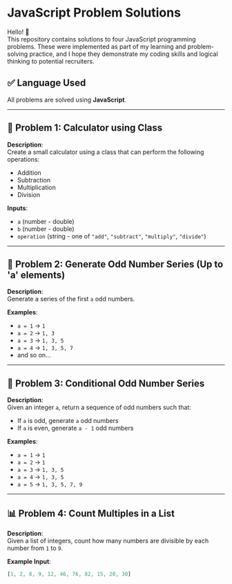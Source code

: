# JavaScript Problem Solutions

Hello! 👋  
This repository contains solutions to four JavaScript programming problems. These were implemented as part of my learning and problem-solving practice, and I hope they demonstrate my coding skills and logical thinking to potential recruiters.

## ✅ Language Used
All problems are solved using **JavaScript**.

---

## 🧮 Problem 1: Calculator using Class

**Description**:  
Create a small calculator using a class that can perform the following operations:  
- Addition  
- Subtraction  
- Multiplication  
- Division  

**Inputs**:
- `a` (number - double)
- `b` (number - double)
- `operation` (string - one of `"add"`, `"subtract"`, `"multiply"`, `"divide"`)

---

## 🔢 Problem 2: Generate Odd Number Series (Up to 'a' elements)

**Description**:  
Generate a series of the first `a` odd numbers.

**Examples**:
- `a = 1` → `1`  
- `a = 2` → `1, 3`  
- `a = 3` → `1, 3, 5`  
- `a = 4` → `1, 3, 5, 7`  
- and so on...

---

## 🔢 Problem 3: Conditional Odd Number Series

**Description**:  
Given an integer `a`, return a sequence of odd numbers such that:  
- If `a` is odd, generate `a` odd numbers  
- If `a` is even, generate `a - 1` odd numbers  

**Examples**:
- `a = 1` → `1`  
- `a = 2` → `1`  
- `a = 3` → `1, 3, 5`  
- `a = 4` → `1, 3, 5`  
- `a = 5` → `1, 3, 5, 7, 9`  

---

## 📊 Problem 4: Count Multiples in a List

**Description**:  
Given a list of integers, count how many numbers are divisible by each number from `1` to `9`.

**Example Input**:
```javascript
[1, 2, 8, 9, 12, 46, 76, 82, 15, 20, 30]
